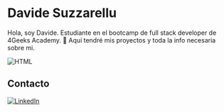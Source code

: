 # Davide Suzzarellu
Hola, soy Davide. Estudiante en el bootcamp de full stack developer de 4Geeks Academy. 👋
Aqui tendré mis proyectos y toda la info necesaria sobre mi.

 <img src="https://img.shields.io/badge/HTML-%23E34F26?style=for-the-badge&logo=html5&logoColor=white" alt="HTML" />


## Contacto
[![LinkedIn](https://img.shields.io/badge/LinkedIn-%40davidesuzzarellu-blue?style=social&logo=linkedin)](https://www.linkedin.com/in/davide-suzzarellu-95912226b/) 
<!--
**DavideSuzzarellu/DavideSuzzarellu** is a ✨ _special_ ✨ repository because its `README.md` (this file) appears on your GitHub profile.

Here are some ideas to get you started:

- 🔭 I’m currently working on ...
- 🌱 I’m currently learning ...
- 👯 I’m looking to collaborate on ...
- 🤔 I’m looking for help with ...
- 💬 Ask me about ...
- 📫 How to reach me: ...
- 😄 Pronouns: ...
- ⚡ Fun fact: ...
-->
